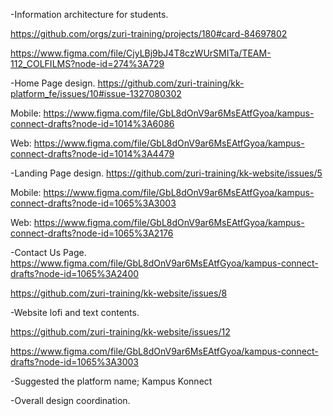 -Information architecture for students.

 https://github.com/orgs/zuri-training/projects/180#card-84697802
 
 https://www.figma.com/file/CjyLBj9bJ4T8czWUrSMITa/TEAM-112_COLFILMS?node-id=274%3A729


-Home Page design.
 https://github.com/zuri-training/kk-platform_fe/issues/10#issue-1327080302
 
 Mobile: https://www.figma.com/file/GbL8dOnV9ar6MsEAtfGyoa/kampus-connect-drafts?node-id=1014%3A6086
 
 Web: https://www.figma.com/file/GbL8dOnV9ar6MsEAtfGyoa/kampus-connect-drafts?node-id=1014%3A4479


-Landing Page design.
 https://github.com/zuri-training/kk-website/issues/5

 Mobile: https://www.figma.com/file/GbL8dOnV9ar6MsEAtfGyoa/kampus-connect-drafts?node-id=1065%3A3003
 
 Web: https://www.figma.com/file/GbL8dOnV9ar6MsEAtfGyoa/kampus-connect-drafts?node-id=1065%3A2176


-Contact Us Page.
https://www.figma.com/file/GbL8dOnV9ar6MsEAtfGyoa/kampus-connect-drafts?node-id=1065%3A2400

https://github.com/zuri-training/kk-website/issues/8


-Website lofi and text contents.

https://github.com/zuri-training/kk-website/issues/12

https://www.figma.com/file/GbL8dOnV9ar6MsEAtfGyoa/kampus-connect-drafts?node-id=1065%3A3003



-Suggested the platform name; Kampus Konnect


-Overall design coordination.

